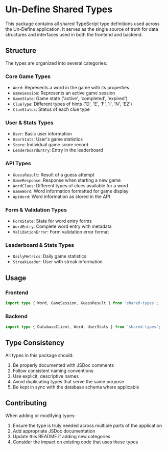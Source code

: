 # Un-Define Shared Types

This package contains all shared TypeScript type definitions used across the Un-Define application. It serves as the single source of truth for data structures and interfaces used in both the frontend and backend.

## Structure

The types are organized into several categories:

### Core Game Types
- `Word`: Represents a word in the game with its properties
- `GameSession`: Represents an active game session
- `GameState`: Game state ('active', 'completed', 'expired')
- `ClueType`: Different types of hints ('D', 'E', 'F', 'I', 'N', 'E2')
- `ClueStatus`: Status of each clue type

### User & Stats Types
- `User`: Basic user information
- `UserStats`: User's game statistics
- `Score`: Individual game score record
- `LeaderboardEntry`: Entry in the leaderboard

### API Types
- `GuessResult`: Result of a guess attempt
- `GameResponse`: Response when starting a new game
- `WordClues`: Different types of clues available for a word
- `GameWord`: Word information formatted for game display
- `ApiWord`: Word information as stored in the API

### Form & Validation Types
- `FormState`: State for word entry forms
- `WordEntry`: Complete word entry with metadata
- `ValidationError`: Form validation error format

### Leaderboard & Stats Types
- `DailyMetrics`: Daily game statistics
- `StreakLeader`: User with streak information

## Usage

### Frontend

```typescript
import type { Word, GameSession, GuessResult } from 'shared-types';
```

### Backend

```typescript
import type { DatabaseClient, Word, UserStats } from 'shared-types';
```

## Type Consistency

All types in this package should:
1. Be properly documented with JSDoc comments
2. Follow consistent naming conventions
3. Use explicit, descriptive names
4. Avoid duplicating types that serve the same purpose
5. Be kept in sync with the database schema where applicable

## Contributing

When adding or modifying types:
1. Ensure the type is truly needed across multiple parts of the application
2. Add appropriate JSDoc documentation
3. Update this README if adding new categories
4. Consider the impact on existing code that uses these types 